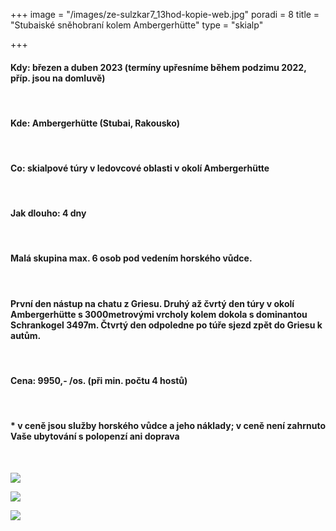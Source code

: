 +++
image = "/images/ze-sulzkar7_13hod-kopie-web.jpg"
poradi = 8
title = "Stubaiské sněhobraní kolem Ambergerhütte"
type = "skialp"

+++
#### **Kdy:** březen a duben 2023 (termíny upřesníme během podzimu 2022, příp. jsou na domluvě)

&nbsp;

#### **Kde:** Ambergerhütte (Stubai, Rakousko)

&nbsp;

#### **Co:** skialpové túry v ledovcové oblasti v okolí Ambergerhütte

&nbsp;

#### **Jak dlouho:** 4 dny

&nbsp;

#### Malá skupina max. 6 osob pod vedením horského vůdce.

&nbsp;

#### První den nástup na chatu z Griesu. Druhý až čvrtý den túry v okolí Ambergerhütte s 3000metrovými vrcholy kolem dokola s dominantou Schrankogel 3497m. Čtvrtý den odpoledne po túře sjezd zpět do Griesu k autům.

&nbsp;

#### **Cena:** 9950,- /os. (při min. počtu 4 hostů)

&nbsp;

#### * v ceně jsou služby horského vůdce a jeho náklady; v ceně není zahrnuto Vaše ubytování s polopenzí ani doprava

&nbsp;

![](/images/z-mutterberg-seespitz-kopie-web.jpg)

![](/images/z-bockkoglferner2-kopie-web.jpg)

![](/images/ze-sulzkar3_11hod-kopie-web.jpg)